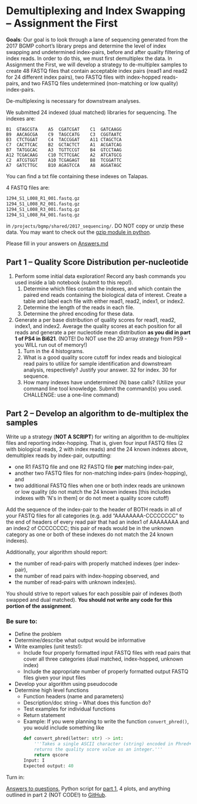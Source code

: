 # Demultiplexing and Index Swapping – Assignment the First

**Goals**: Our goal is to look through a lane of sequencing generated from the 2017 BGMP cohort’s library preps and determine the level of index swapping and undetermined index-pairs, before and after quality filtering of index reads. In order to do this, we must first demultiplex the data. In Assignment the First, we will develop a strategy to de-multiplex samples to create 48 FASTQ files that contain acceptable index pairs (read1 and read2 for 24 different index pairs), two FASTQ files with index-hopped reads-pairs, and two FASTQ files undetermined (non-matching or low quality) index-pairs.

De-multiplexing is necessary for downstream analyses.

We submitted 24 indexed (dual matched) libraries for sequencing. The indexes are:

```
B1	GTAGCGTA    A5	CGATCGAT    C1	GATCAAGG
B9	AACAGCGA    C9	TAGCCATG    C3	CGGTAATC
B3	CTCTGGAT    C4	TACCGGAT    A11	CTAGCTCA
C7	CACTTCAC    B2	GCTACTCT    A1	ACGATCAG
B7	TATGGCAC    A3	TGTTCCGT    B4	GTCCTAAG
A12	TCGACAAG    C10	TCTTCGAC    A2	ATCATGCG
C2	ATCGTGGT    A10	TCGAGAGT    B8	TCGGATTC
A7	GATCTTGC    B10	AGAGTCCA    A8	AGGATAGC
```
You can find a txt file containing these indexes on Talapas.

4 FASTQ files are: 
```bash
1294_S1_L008_R1_001.fastq.gz
1294_S1_L008_R2_001.fastq.gz
1294_S1_L008_R3_001.fastq.gz
1294_S1_L008_R4_001.fastq.gz
```
in ```/projects/bgmp/shared/2017_sequencing/```. DO NOT copy or unzip these data. You may want to check out the [gzip module in python](https://docs.python.org/3/library/gzip.html).

Please fill in your answers on [Answers.md](Answers.md)

## Part 1 – Quality Score Distribution per-nucleotide
1.	Perform some initial data exploration! Record any bash commands you used inside a lab notebook (submit to this repo!).
    1. Determine which files contain the indexes, and which contain the paired end reads containing the biological data of interest. Create a table and label each file with either read1, read2, index1, or index2.
    2. Determine the length of the reads in each file.
    3. Determine the phred encoding for these data.
2.	Generate a per base distribution of quality scores for read1, read2, index1, and index2. Average the quality scores at each position for all reads and generate a per nucleotide mean distribution **as you did in part 1 of PS4 in Bi621**. (NOTE! Do NOT use the 2D array strategy from PS9 - you WILL run out of memory!)
    1.	Turn in the 4 histograms.
    2.	What is a good quality score cutoff for index reads and biological read pairs to utilize for sample identification and downstream analysis, respectively? Justify your answer. 
    32 for index. 30 for sequence. 
    3.	How many indexes have undetermined (N) base calls? (Utilize your command line tool knowledge. Submit the command(s) you used. CHALLENGE: use a one-line command)

## Part 2 – Develop an algorithm to de-multiplex the samples
Write up a strategy (**NOT A SCRIPT**) for writing an algorithm to de-multiplex files and reporting index-hopping. That is, given four input FASTQ files (2 with biological reads, 2 with index reads) and the 24 known indexes above, demultiplex reads by index-pair, outputting:

- one R1 FASTQ file and one R2 FASTQ file **per** matching index-pair, 
- another two FASTQ files for non-matching index-pairs (index-hopping), and 
- two additional FASTQ files when one or both index reads are unknown or low quality (do not match the 24 known indexes [this includes indexes with 'N's in them] or do not meet a quality score cutoff)
    
Add the sequence of the index-pair to the header of BOTH reads in all of your FASTQ files for all categories (e.g. add “AAAAAAAA-CCCCCCCC” to the end of headers of every read pair that had an index1 of AAAAAAAA and an index2 of CCCCCCCC; this pair of reads would be in the unknown category as one or both of these indexes do not match the 24 known indexes).

Additionally, your algorithm should report: 
- the number of read-pairs with properly matched indexes (per index-pair), 
- the number of read pairs with index-hopping observed, and
- the number of read-pairs with unknown index(es).

You should strive to report values for each possible pair of indexes (both swapped and dual matched). **You should not write any code for this portion of the assignment**. 

### Be sure to:
- Define the problem
- Determine/describe what output would be informative
- Write examples (unit tests!):
    - Include four properly formatted input FASTQ files with read pairs that cover all three categories (dual matched, index-hopped, unknown index)
    - Include the appropriate number of properly formatted output FASTQ files given your input files
- Develop your algorithm using pseudocode
- Determine high level functions
    - Function headers (name and parameters)
    - Description/doc string – What does this function do?
    - Test examples for individual functions
    - Return statement
    - Example: If you were planning to write the function ```convert_phred()```, you would include something like
      ```python
      def convert_phred(letter: str) -> int:
          '''Takes a single ASCII character (string) encoded in Phred+33 and
          returns the quality score value as an integer.'''
          return qscore
      Input: I
      Expected output: 40
      ```

Turn in:

[Answers to questions](Answers.md), Python script for [part 1](https://github.com/Leslie-C/Demultiplexing/tree/master/Assignment-the-first#part-1--quality-score-distribution-per-nucleotide), 4 plots, and anything outlined in part 2 (NOT CODE!) to [GitHub](.).

